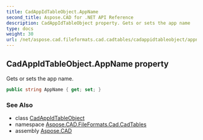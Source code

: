 ```yaml
---
title: CadAppIdTableObject.AppName
second_title: Aspose.CAD for .NET API Reference
description: CadAppIdTableObject property. Gets or sets the app name
type: docs
weight: 30
url: /net/aspose.cad.fileformats.cad.cadtables/cadappidtableobject/appname/
---
```

## CadAppIdTableObject.AppName property

Gets or sets the app name.

```csharp
public string AppName { get; set; }
```

### See Also

* class [CadAppIdTableObject](../)
* namespace [Aspose.CAD.FileFormats.Cad.CadTables](../../cadappidtableobject/)
* assembly [Aspose.CAD](../../../)


